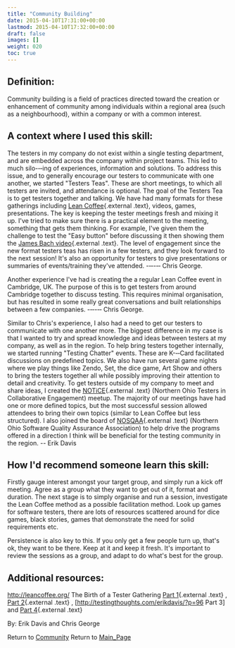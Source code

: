```yaml
---
title: "Community Building"
date: 2015-04-10T17:31:00+00:00
lastmod: 2015-04-10T17:32:00+00:00
draft: false
images: []
weight: 020
toc: true
---
```


## Definition:

Community building is a field of practices directed toward the creation or enhancement of community among individuals within a regional area (such as a neighbourhood), within a company or with a common interest.

## A context where I used this skill:

The testers in my company do not exist within a single testing department, and are embedded across the company within project teams.
This led to much silo-‐‑ing of experiences, information and solutions.
To address this issue, and to generally encourage our testers to communicate with one another, we started \"Testers Teas\".
These are short meetings, to which all testers are invited, and attendance is optional.
The goal of the Testers Tea is to get testers together and talking.
We have had many formats for these gatherings including [Lean Coffee](http://leancoffee.org/){.external .text}, videos, games, presentations.
The key is keeping the tester meetings fresh and mixing it up.
I've tried to make sure there is a practical element to the meeting, something that gets them thinking.
For example, I've given them the challenge to test the "Easy button" before discussing it then showing them the [James Bach video](https://www.youtube.com/watch?v=Vy0I2SB5OLo){.external .text}.
The level of engagement since the new format testers teas has risen in a few testers, and they look forward to the next session! It's also an opportunity for testers to give presentations or summaries of events/training they've attended.
-‐‑-‐‑ Chris George.

Another experience I've had is creating the a regular Lean Coffee event in Cambridge, UK.
The purpose of this is to get testers from around Cambridge together to discuss testing.
This requires minimal organisation, but has resulted in some really great conversations and built relationships between a few companies.
-‐‑-‐‑ Chris George.

Similar to Chris\'s experience, I also had a need to get our testers to communicate with one another more.
The biggest difference in my case is that I wanted to try and spread knowledge and ideas between testers at my company, as well as in the region.
To help bring testers together internally, we started running \"Testing Chatter\" events.
These are K-‐‑Card facilitated discussions on predefined topics.
We also have run several game nights where we play things like Zendo, Set, the dice game, Art Show and others to bring the testers together all while possibly improving their attention to detail and creativity.
To get testers outside of my company to meet and share ideas, I created the [NOTiCE](http://www.meetup.com/notice/){.external .text} (Northern Ohio Testers in Collaborative Engagement) meetup.
The majority of our meetings have had one or more defined topics, but the most successful session allowed attendees to bring their own topics (similar to Lean Coffee but less structured).
I also joined the board of [NOSQAA](http://nosqaa.org/){.external .text} (Northern Ohio Software Quality Assurance Association) to help drive the programs offered in a direction I think will be beneficial for the testing community in the region.
\-- Erik Davis

## How I\'d recommend someone learn this skill:

Firstly gauge interest amongst your target group, and simply run a kick off meeting.
Agree as a group what they want to get out of it, format and duration.
The next stage is to simply organise and run a session, investigate the Lean Coffee method as a possible facilitation method.
Look up games for software testers, there are lots of resources scattered around for dice games, black stories, games that demonstrate the need for solid requirements etc.

Persistence is also key to this.
If you only get a few people turn up, that\'s ok, they want to be there.
Keep at it and keep it fresh.
It\'s important to review the sessions as a group, and adapt to do what\'s best for the group.

## Additional resources:

<http://leancoffee.org/>
The Birth of a Tester Gathering [Part 1](http://testingthoughts.com/erikdavis/?p=61){.external .text} , [Part 2](http://testingthoughts.com/erikdavis/?p=80){.external .text} , \[<http://testingthoughts.com/erikdavis/?p=96> Part 3\] and [Part 4](http://testingthoughts.com/erikdavis/?p=113){.external .text}


By: Erik Davis and Chris George

Return to [Community](Community.html?title=Community "Community")
Return to [Main\_Page](Main_Page.html?title=Main_Page "Main Page")
